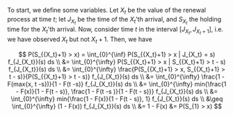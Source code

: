 To start, we define some variables. Let $X_t$ be the value of the renewal process at time $t$; let $J_{X_t}$ be the time of the $X_t$'th arrival, 
and $S_{X_t}$ the holding time for the $X_t$'th arrival. Now, consider time $t$ in the interval $[J_{X_t}, J_{{X_t}+1}]$, i.e. we have observed 
$X_t$ but not $X_t + 1$. Then, we have

$$
P(S_{{X_t}+1} > x) = \int_{0}^{\inf} P(S_{{X_t}+1} > x | J_{X_t} = s) f_{J_{X_t}}(s) ds \\
&= \int_{0}^{\infty} P(S_{{X_t}+1} > x | S_{{X_t}+1} > t - s) f_{J_{X_t}}(s) ds \\
&= \int_{0}^{\infty} \frac{P(S_{{X_t}+1} > x, S_{{X_t}+1} > t - s)}{P(S_{{X_t}+1} > t - s)} f_{J_{X_t}}(s) ds \\
&= \int_{0}^{\infty} \frac{1 - F(max{x, t -s})}{1 - F(t -s)} f_{J_{X_t}}(s) ds \\
&= \int_{0}^{\infty} min{\frac{1 - F(x)}{1 - F(t - s)}, \frac{1 - F(t -s )}{1 - F(t - s)}} f_{J_{X_t}}(s) ds \\
&= \int_{0}^{\infty} min{\frac{1 - F(x)}{1 - F(t - s)}, 1} f_{J_{X_t}}(s) ds \\
&\geq \int_{0}^{\infty} (1 - F(x)) f_{J_{X_t}}(s) ds \\
&= 1 - F(x)
&= P(S_{1} > x)
$$
